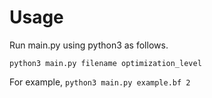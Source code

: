 # Usage

Run main.py using python3 as follows.

```python3 main.py filename optimization_level```

For example, ```python3 main.py example.bf 2```
